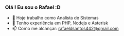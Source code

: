 ### Olá ! Eu sou o Rafael :D


- 🔭 Hoje trabalho como Analista de Sistemas
- 🌱 Tenho experiência em PHP, Nodejs e Asterisk
- 📫 Como me alcançar: rafaeldsantos442@gmail.com
